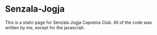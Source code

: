 # Senzala-Jogja

This is a static page for Senzala Jogja Capoeira Club. All of the code was written by me, except for the javascript.
